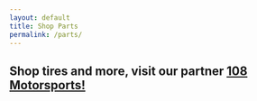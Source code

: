 ```yaml
---
layout: default
title: Shop Parts
permalink: /parts/
---
```


## Shop tires and more, visit our partner [108 Motorsports!](https://www.108motorsports.com/)
